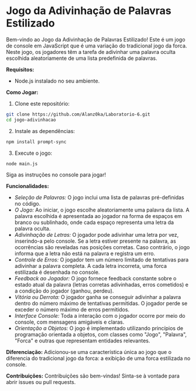 # Jogo da Adivinhação de Palavras Estilizado

Bem-vindo ao Jogo da Adivinhação de Palavras Estilizado! Este é um jogo de console em JavaScript que é uma variação do tradicional jogo da forca. Neste jogo, os jogadores têm a tarefa de adivinhar uma palavra oculta escolhida aleatoriamente de uma lista predefinida de palavras.

**Requisitos:**
- Node.js instalado no seu ambiente.

**Como Jogar:**
1. Clone este repositório:

```bash
git clone https://github.com/Alanz0ka/Laboratorio-6.git
cd jogo-adivinhacao
```

2. Instale as dependências:

```bash
npm install prompt-sync
```
3. Execute o jogo:

```bash
node main.js
```
Siga as instruções no console para jogar!

**Funcionalidades:**
- *Seleção de Palavras:* O jogo inclui uma lista de palavras pré-definidas no código.
- *O Jogo:* Ao iniciar, o jogo escolhe aleatoriamente uma palavra da lista. A palavra escolhida é apresentada ao jogador na forma de espaços em branco ou sublinhado, onde cada espaço representa uma letra da palavra oculta.
- *Adivinhação de Letras:* O jogador pode adivinhar uma letra por vez, inserindo-a pelo console. Se a letra estiver presente na palavra, as ocorrências são reveladas nas posições corretas. Caso contrário, o jogo informa que a letra não está na palavra e registra um erro.
- *Controle de Erros:* O jogador tem um número limitado de tentativas para adivinhar a palavra completa. A cada letra incorreta, uma forca estilizada é desenhada no console.
- *Feedback ao Jogador:* O jogo fornece feedback constante sobre o estado atual da palavra (letras corretas adivinhadas, erros cometidos) e a condição do jogador (ganhou, perdeu).
- *Vitória ou Derrota:* O jogador ganha se conseguir adivinhar a palavra dentro do número máximo de tentativas permitidas. O jogador perde se exceder o número máximo de erros permitidos.
- *Interface Console:* Toda a interação com o jogador ocorre por meio do console, com mensagens amigáveis e claras.
- *Orientação a Objetos:* O jogo é implementado utilizando princípios de programação orientada a objetos, com classes como "Jogo", "Palavra", "Forca" e outras que representam entidades relevantes.

**Diferenciação:**
Adicionou-se uma característica única ao jogo que o diferencia do tradicional jogo da forca: a exibição de uma forca estilizada no console.

**Contribuições:**
Contribuições são bem-vindas! Sinta-se à vontade para abrir issues ou pull requests.

